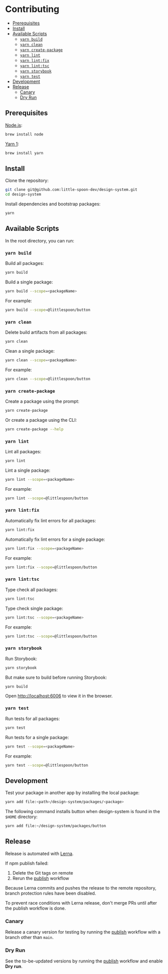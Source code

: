 # Contributing

- [Prerequisites](#prerequisites)
- [Install](#install)
- [Available Scripts](#available-scripts)
  - [`yarn build`](#yarn-build)
  - [`yarn clean`](#yarn-clean)
  - [`yarn create-package`](#yarn-create-package)
  - [`yarn lint`](#yarn-lint)
  - [`yarn lint:fix`](#yarn-lintfix)
  - [`yarn lint:tsc`](#yarn-linttsc)
  - [`yarn storybook`](#yarn-storybook)
  - [`yarn test`](#yarn-test)
- [Development](#development)
- [Release](#release)
  - [Canary](#canary)
  - [Dry Run](#dry-run)

## Prerequisites

[Node.js](https://nodejs.org/):

```sh
brew install node
```

[Yarn 1](https://classic.yarnpkg.com/):

```sh
brew install yarn
```

## Install

Clone the repository:

```sh
git clone git@github.com:little-spoon-dev/design-system.git
cd design-system
```

Install dependencies and bootstrap packages:

```sh
yarn
```

## Available Scripts

In the root directory, you can run:

### `yarn build`

Build all packages:

```sh
yarn build
```

Build a single package:

```sh
yarn build --scope=<packageName>
```

For example:

```sh
yarn build --scope=@littlespoon/button
```

### `yarn clean`

Delete build artifacts from all packages:

```sh
yarn clean
```

Clean a single package:

```sh
yarn clean --scope=<packageName>
```

For example:

```sh
yarn clean --scope=@littlespoon/button
```

### `yarn create-package`

Create a package using the prompt:

```sh
yarn create-package
```

Or create a package using the CLI:

```sh
yarn create-package --help
```

### `yarn lint`

Lint all packages:

```sh
yarn lint
```

Lint a single package:

```sh
yarn lint --scope=<packageName>
```

For example:

```sh
yarn lint --scope=@littlespoon/button
```

### `yarn lint:fix`

Automatically fix lint errors for all packages:

```sh
yarn lint:fix
```

Automatically fix lint errors for a single package:

```sh
yarn lint:fix --scope=<packageName>
```

For example:

```sh
yarn lint:fix --scope=@littlespoon/button
```

### `yarn lint:tsc`

Type check all packages:

```sh
yarn lint:tsc
```

Type check single package:

```sh
yarn lint:tsc --scope=<packageName>
```

For example:

```sh
yarn lint:tsc --scope=@littlespoon/button
```

### `yarn storybook`

Run Storybook:

```sh
yarn storybook
```

But make sure to build before running Storybook:

```sh
yarn build
```

Open [http://localhost:6006](http://localhost:6006) to view it in the browser.

### `yarn test`

Run tests for all packages:

```sh
yarn test
```

Run tests for a single package:

```sh
yarn test --scope=<packageName>
```

For example:

```sh
yarn test --scope=@littlespoon/button
```

## Development

Test your package in another app by installing the local package:

```sh
yarn add file:<path>/design-system/packages/<package>
```

The following command installs button when design-system is found in the `$HOME` directory:

```sh
yarn add file:~/design-system/packages/button
```

## Release

Release is automated with [Lerna](https://lerna.js.org/).

If npm publish failed:

1. Delete the Git tags on remote
2. Rerun the [publish](https://github.com/little-spoon-dev/design-system/actions/workflows/publish.yml) workflow

Because Lerna commits and pushes the release to the remote repository, branch protection rules have been disabled.

To prevent race conditions with Lerna release, don't merge PRs until after the publish workflow is done.

### Canary

Release a canary version for testing by running the [publish](https://github.com/little-spoon-dev/design-system/actions/workflows/publish.yml) workflow with a branch other than `main`.

### Dry Run

See the to-be-updated versions by running the [publish](https://github.com/little-spoon-dev/design-system/actions/workflows/publish.yml) workflow and enable **Dry run**.
